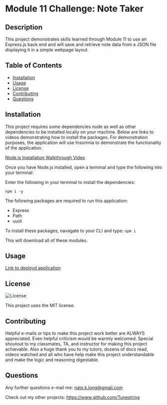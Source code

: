 # Module 11 Challenge: Note Taker

## Description

This project demonstrates skills learned through Module 11 to use an Express.js back end and will save and retrieve note data from a JSON file displaying it in a simple webpage layout.

## Table of Contents
- [Installation](#installation)
- [Usage](#usage)
- [License](#license)
- [Contributing](#contributing)
- [Questions](#questions)

## Installation
This project requires some dependencies node as well as other dependencies to be installed locally on your machine. Below are links to videos demonstrating how to install the packages. For demonstration purposes, the application will use Insomnia to demonstrate the functionality of the application.

[Node.js Installation Walkthrough Video](https://youtu.be/q5uAZbd4r3I)  

Once you have Node.js installed, open a terminal and type the following into your terminal:

Enter the following in your terminal to install the dependencies:
```
npm i -y
```

The following packages are required to run this application:
- Express
- Path
- uuid

To install these packages, navagate to your CLI and type: ```npm i``` 

This will download all of these modules.

## Usage

[Link to deployd application](https://rocky-forest-26354.herokuapp.com)

## License

![License](https://img.shields.io/badge/License-MIT-brightgreen.svg)


This project uses the MIT license.

## Contributing

Helpful e-mails or tips to make this project work better are ALWAYS appreciated. Even helpful criticism would be warmly welcomed. Special shoutout to my classmates, TA, and instructor for making this project achievable. Also a huge thank you to my tutors, dozens of docs read, videos watched and all who have help make this project understandable and make the logic and reasoning digestable. 

## Questions

Any further questions e-mail me: nate.k.long@gmail.com

Check out my other projects: https://www.github.com/Tunestring